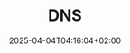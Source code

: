 ---
weight: 999
title: "DNS"
description: "[Bind](./dns/bind) • [PowerDNS](./dns/powerdns)"
icon: "dns"
date: "2025-04-04T04:16:04+02:00"
lastmod: "2025-04-04T04:16:04+02:00"
toc: true
---